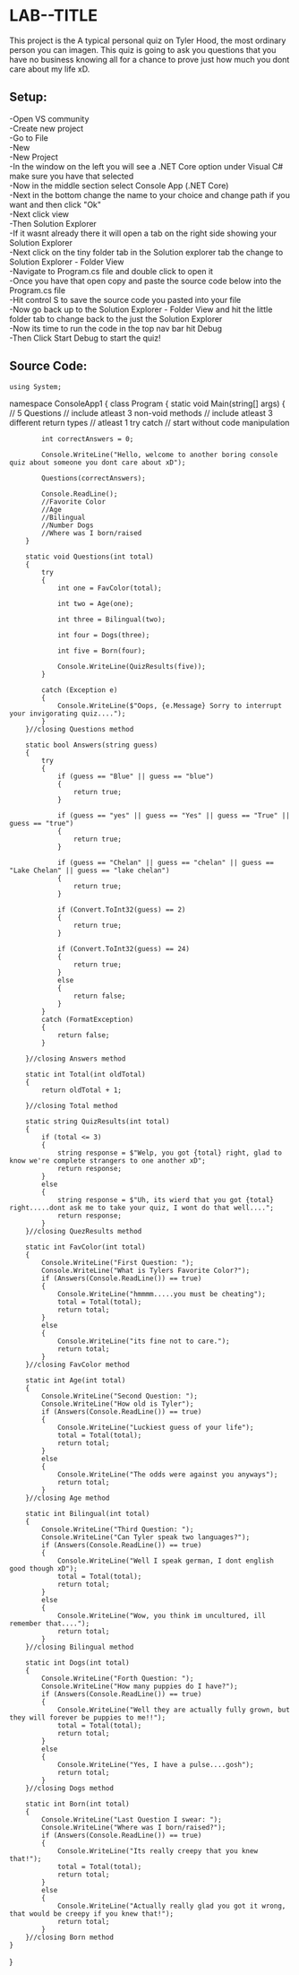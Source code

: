 # LAB--TITLE

This project is the A typical personal quiz on Tyler Hood, the most ordinary person you can imagen.  This quiz is going to ask you questions that you have no business knowing
all for a chance to prove just how much you dont care about my life xD.

Setup: 
- 
-Open VS community   
-Create new project   
-Go to File  
-New  
-New Project  
-In the window on the left you will see a .NET Core option under Visual C# make sure you have that selected  
-Now in the middle section select Console App (.NET Core)  
-Next in the bottom change the name to your choice and change path if you want and then click "Ok"  
-Next click view  
-Then Solution Explorer  
-If it wasnt already there it will open a tab on the right side showing your Solution Explorer  
-Next click on the tiny folder tab in the Solution explorer tab the change to Solution Explorer - Folder View  
-Navigate to Program.cs file and double click to open it  
-Once you have that open copy and paste the source code below into the Program.cs file    
-Hit control S to save the source code you pasted into your file  
-Now go back up to the Solution Explorer - Folder View and hit the little folder tab to change back to the just the Solution Explorer  
-Now its time to run the code in the top nav bar hit Debug  
-Then Click Start Debug to start the quiz!   

Source Code:  
-
    using System;

namespace ConsoleApp1
{
    class Program
    {
        static void Main(string[] args)
        {
            // 5 Questions
            // include atleast 3 non-void methods
            // include atleast 3 different return types
            // atleast 1 try catch
            // start without code manipulation

            int correctAnswers = 0;

            Console.WriteLine("Hello, welcome to another boring console quiz about someone you dont care about xD");

            Questions(correctAnswers);

            Console.ReadLine();
            //Favorite Color
            //Age
            //Bilingual
            //Number Dogs
            //Where was I born/raised
        }

        static void Questions(int total)
        {
            try
            {
                int one = FavColor(total);

                int two = Age(one);

                int three = Bilingual(two);

                int four = Dogs(three);

                int five = Born(four);

                Console.WriteLine(QuizResults(five));
            }

            catch (Exception e)
            {
                Console.WriteLine($"Oops, {e.Message} Sorry to interrupt your invigorating quiz....");
            }
        }//closing Questions method

        static bool Answers(string guess)
        {
            try
            {
                if (guess == "Blue" || guess == "blue")
                {
                    return true;
                }

                if (guess == "yes" || guess == "Yes" || guess == "True" || guess == "true")
                {
                    return true;
                }

                if (guess == "Chelan" || guess == "chelan" || guess == "Lake Chelan" || guess == "lake chelan")
                {
                    return true;
                }

                if (Convert.ToInt32(guess) == 2)
                {
                    return true;
                }

                if (Convert.ToInt32(guess) == 24)
                {
                    return true;
                }
                else
                {
                    return false;
                }
            }
            catch (FormatException)
            {
                return false;
            }

        }//closing Answers method
        
        static int Total(int oldTotal)
        {
            return oldTotal + 1;

        }//closing Total method

        static string QuizResults(int total)
        {
            if (total <= 3)
            {
                string response = $"Welp, you got {total} right, glad to know we're complete strangers to one another xD";
                return response;
            }
            else
            {
                string response = $"Uh, its wierd that you got {total} right.....dont ask me to take your quiz, I wont do that well....";
                return response;
            }
        }//closing QuezResults method

        static int FavColor(int total)
        {
            Console.WriteLine("First Question: ");
            Console.WriteLine("What is Tylers Favorite Color?");
            if (Answers(Console.ReadLine()) == true)
            {
                Console.WriteLine("hmmmm.....you must be cheating");
                total = Total(total);
                return total;
            }
            else
            {
                Console.WriteLine("its fine not to care.");
                return total;
            }
        }//closing FavColor method

        static int Age(int total)
        {
            Console.WriteLine("Second Question: ");
            Console.WriteLine("How old is Tyler");
            if (Answers(Console.ReadLine()) == true)
            {
                Console.WriteLine("Luckiest guess of your life");
                total = Total(total);
                return total;
            }
            else
            {
                Console.WriteLine("The odds were against you anyways");
                return total;
            }
        }//closing Age method

        static int Bilingual(int total)
        {
            Console.WriteLine("Third Question: ");
            Console.WriteLine("Can Tyler speak two languages?");
            if (Answers(Console.ReadLine()) == true)
            {
                Console.WriteLine("Well I speak german, I dont english good though xD");
                total = Total(total);
                return total;
            }
            else
            {
                Console.WriteLine("Wow, you think im uncultured, ill remember that....");
                return total;
            }
        }//closing Bilingual method

        static int Dogs(int total)
        {
            Console.WriteLine("Forth Question: ");
            Console.WriteLine("How many puppies do I have?");
            if (Answers(Console.ReadLine()) == true)
            {
                Console.WriteLine("Well they are actually fully grown, but they will forever be puppies to me!!");
                total = Total(total);
                return total;
            }
            else
            {
                Console.WriteLine("Yes, I have a pulse....gosh");
                return total;
            }
        }//closing Dogs method

        static int Born(int total)
        {
            Console.WriteLine("Last Question I swear: ");
            Console.WriteLine("Where was I born/raised?");
            if (Answers(Console.ReadLine()) == true)
            {
                Console.WriteLine("Its really creepy that you knew that!");
                total = Total(total);
                return total;
            }
            else
            {
                Console.WriteLine("Actually really glad you got it wrong, that would be creepy if you knew that!");
                return total;
            }
        }//closing Born method
    }
}
